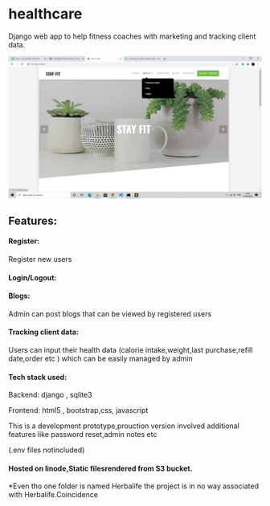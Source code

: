 # healthcare
Django web app to help fitness coaches with marketing and tracking client data.

![img](images/Screenshot16.png)

## Features:

#### Register:
Register new users

#### Login/Logout:

#### Blogs:
Admin can post blogs that can be viewed by registered users

#### Tracking client data:
Users can input their health data (calorie intake,weight,last purchase,refill date,order etc ) which can be easily managed by admin

#### Tech stack used:
 Backend:
 django , sqlite3
 
 Frontend:
 html5 , bootstrap,css, javascript
 
 This is a development prototype,prouction version involved additional features like password reset,admin notes etc
 
 (.env files notincluded)
 
 #### Hosted on linode,Static filesrendered from S3 bucket.
 
 *Even tho one folder is named Herbalife the project is in no way associated with Herbalife.Coincidence
